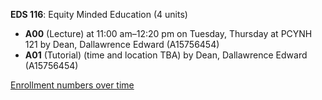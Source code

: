 **EDS 116**: Equity Minded Education (4 units)

- **A00** (Lecture) at 11:00 am–12:20 pm on Tuesday, Thursday at PCYNH 121 by Dean, Dallawrence Edward (A15756454)
- **A01** (Tutorial) (time and location TBA) by Dean, Dallawrence Edward (A15756454)

[Enrollment numbers over time](./EDS116.tsv)
